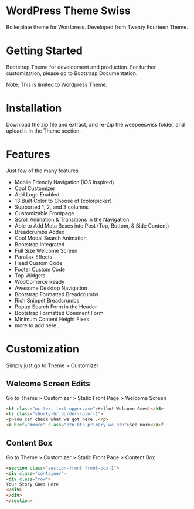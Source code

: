 # WordPress Theme Swiss 
Boilerplate theme for Wordpress. Developed from Twenty Fourteen Theme. 

# Getting Started
Bootstrap Theme for development and production. For further customization, please go to Bootstrap Documentation.

Note: This is limited to Wordpress Theme. 

# Installation 
Download the zip file and extract, and re-Zip the weepeeswiss folder, and upload it in the Theme section.

# Features
Just few of the many features
* Mobile Friendly Navigation (IOS Inspired)
* Cool Customizer
* Add Logo Enabled
* 13 Built Color to Choose of (colorpicker)
* Supported 1, 2, and 3 columns
* Customizable Frontpage
* Scroll Animation & Transitions in the Navigation
* Able to Add Meta Boxes into Post (Top, Bottom, & Side Content)
* Breadcrumbs Added	
* Cool Modal Search Animation
* Bootstrap Integrated
* Full Size Welcome Screen
* Parallax Effects
* Head Custom Code
* Footer Custom Code
* Top Widgets
* WooComerce Ready
* Awesome Desktop Navigation
* Bootstrap Formatted Breadcrumbs
* Rich Snippet Breadcrumbs
* Popup Search Form in the Header
* Bootstrap Formatted Comment Form
* Minimum Content Height Fixes
* more to add here.. 

# Customization #
Simply just go to Theme > Customizer 

## Welcome Screen Edits ##
Go to Theme > Customizer > Static Front Page > Welcome Screen

```html
<h5 class="wc-text text-uppercase">Hello! Welcome Guest</h5>
<hr class="shorty-hr border-color-1">
<p>You can check what we got here..</p>
<a href="#more" class="btn btn-primary wc-btn">See more</a>f
```

## Content Box ##
Go to Theme > Customizer > Static Front Page > Content Box

```html
<section class="section-front front-box-1">
<div class="container">
<div class="row">
Your Story Goes Here
</div>
</div>
</section>
```
